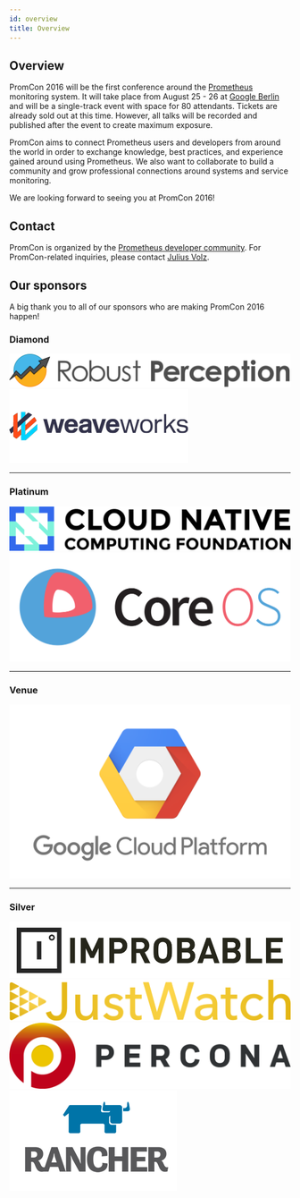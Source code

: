 ```yaml
---
id: overview
title: Overview
---
```


## Overview

PromCon 2016 will be the first conference around the
[Prometheus](https://prometheus.io/) monitoring system. It will take
place from August 25 - 26 at [Google Berlin](https://goo.gl/maps/a9cCmgbsq7L2)
and will be a single-track event with space for 80 attendants. Tickets are
already sold out at this time. However, all talks will be recorded and
published after the event to create maximum exposure.

PromCon aims to connect Prometheus users and developers from around the world
in order to exchange knowledge, best practices, and experience gained around
using Prometheus. We also want to collaborate to build a community and grow
professional connections around systems and service monitoring.

We are looking forward to seeing you at PromCon 2016!

## Contact

PromCon is organized by the [Prometheus developer
community](https://prometheus.io/community/). For PromCon-related inquiries,
please contact [Julius Volz](mailto:julius.volz@gmail.com).

## Our sponsors

A big thank you to all of our sponsors who are making PromCon 2016 happen!

<h3>Diamond</h3>
<div class="sponsor-logos">
  <a href="http://www.robustperception.io/"><img src="assets/robust_perception_logo.png" class="logo"/></a>
  <a href="https://www.weave.works/"><img src="assets/weave_logo.png" class="logo"/></a>
</div>

<hr>

<h3>Platinum</h3>
<div class="sponsor-logos">
  <a href="https://cncf.io/"><img src="assets/cncf_logo.png" class="logo"/></a>
  <a href="https://coreos.com/"><img src="assets/coreos_logo.svg" class="logo"/></a>
</div>

<hr>

<h3>Venue</h3>
<div class="sponsor-logos">
  <a href="https://google.com/"><img src="assets/google_cloud_platform_logo.png" class="logo"/></a>
</div>

<hr>

<h3>Silver</h3>
<div class="sponsor-logos">
  <a href="https://improbable.io/"><img src="assets/improbable_logo.png" class="logo"/></a>
  <a href="https://www.justwatch.com/"><img src="assets/justwatch_logo.png" class="logo"/></a>
  <a href="https://www.percona.com/"><img src="assets/percona_logo.png" class="logo"/></a>
  <a href="https://rancher.com/"><img src="assets/rancher_logo.jpg" class="logo"/></a>
</div>
